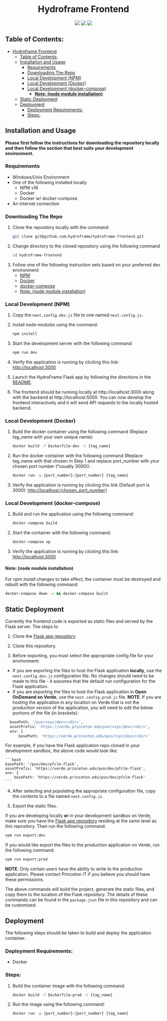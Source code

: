 <div align="center">

# Hydroframe Frontend

<img src="https://img.shields.io/badge/Next.js-TypeScript-blue">
<img src="https://img.shields.io/github/last-commit/hydroframe/hydroframe-frontend">
<img src="https://img.shields.io/github/issues/hydroframe/hydroframe-frontend">
</div>

## Table of Contents:
- [Hydroframe Frontend](#hydroframe-frontend)
  - [Table of Contents:](#table-of-contents)
  - [Installation and Usage](#installation-and-usage)
    - [Requirements](#requirements)
    - [Downloading The Repo](#downloading-the-repo)
    - [Local Development (NPM)](#local-development-npm)
    - [Local Development (Docker)](#local-development-docker)
    - [Local Development (docker-compose)](#local-development-docker-compose)
      - [**Note: (node module installation)**](#note-node-module-installation)
  - [Static Deployment](#static-deployment)
  - [Deployment](#deployment)
    - [Deployment Requirements:](#deployment-requirements)
    - [Steps:](#steps)

## Installation and Usage
**Please first follow the instructions for downloading the repository locally and then follow the section that best suits your development environment.**

### Requirements
- Windows/Unix Environment
- One of the following installed locally
  - NPM v16
  - Docker
  - Docker w/ docker-compose
- An internet connection

### Downloading The Repo
1. Clone the repository locally with the command:
   ```bash
   git clone git@github.com:hydroframe/hydroframe-frontend.git
   ```
2. Change directory to the cloned repository using the following command
   ```bash
   cd hydroframe-frontend
   ```
3. Follow one of the following instruction sets based on your preferred dev environment:
   - [NPM](#local-development-npm)
   - [Docker](#local-development-docker)
   - [docker-compose](#local-development-docker-compose)
   - [Note: (node module installation)](#note-node-module-installation)

### Local Development (NPM)

1. Copy the `next.config.dev.js` file to one named `next.config.js`.

2. Install node modules using the command:
   ```bash
   npm install
   ```
3. Start the development server with the following command:
   ```bash
   npm run dev
   ```
4. Verify the application is running by clicking this link: [http://localhost:3000](http://localhost:3000)

5. Launch the HydroFrame Flask app by following the directions in the [README](https://github.com/hydroframe/pfclm-flask-app).

6. The frontend should be running locally at http://localhost:3000 along with the backend at http://localhost:5000. You can now develop the frontend interactively and it will send API requests to the locally hosted backend.

### Local Development (Docker)

1. Build the docker container using the following command (Replace tag_name with your own unique name):
   ```bash
   docker build -f Dockerfile-dev -t {tag_name}
   ```
2. Run the docker container with the following command (Replace tag_name with that chosen in Step 1 and replace port_number with your chosen port number (*usually 3000)):
   ```bash
   docker run -p {port_number}:{port_number} {tag_name}
   ```
3. Verify the application is running by clicking this link (Default port is 3000): [http://localhost:{chosen_port_number}](http://localhost:3000)

### Local Development (docker-compose)

1. Build and run the application using the following command:
   ```bash
   docker-compose build
   ```
2. Start the container with the following command:
   ```bash
   docker-compose up
   ```
3. Verify the application is running by clicking this link: [http://localhost:3000](http://localhost:3000)
#### **Note: (node module installation)**
For *npm install* changes to take effect, the container must be destroyed and rebuilt with the following command:
   ```bash
   docker-compose down -v && docker-compose build
   ```

## Static Deployment

Currently the frontend code is exported as static files and served by the Flask server. The steps to 

1. Clone the [Flask app repository](https://github.com/hydroframe/pfclm-flask-app).

2. Clone this repository.

3. Before exporting, you must select the appropriate config file for your environment:

  - If you are exporting the files to host the Flask application **locally**, use the `next.config.dev.js` configuration file. No changes should need to be made to    this file - it assumes that the default run configuration for the Flask application.
  - If you are exporting the files to host the Flask application in **Open OnDemand on Verde**, use the `next.config.prod.js` file. **NOTE**: If you are hosting the application in any location on Verde that is not the production version of the application, you will need to edit the below portions of the file (in brackets):

  ```bash
    basePath: '/pun/<sys|dev>/<dir>',
    assetPrefix: 'https://verde.princeton.edu/pun/<sys|dev>/<dir>',
    env: {
        basePath: 'https://verde.princeton.edu/pun/<sys|dev>/<dir>'
  ```

  For example, if you have the Flask application repo cloned in your development sandbox, the above code would look like:
  
    ```bash
    basePath: '/pun/dev/pfclm-flask',
    assetPrefix: 'https://verde.princeton.edu/pun/dev/pfclm-flask',
    env: {
        basePath: 'https://verde.princeton.edu/pun/dev/pfclm-flask'
    ```
4. After selecting and populating the appropriate configuration file, copy the contents to a file named `next.config.js`.

5. Export the static files. 

  If you are developing locally **or** in your development sandbox on Verde, make sure you have the [Flask app repository](https://github.com/hydroframe/pfclm-flask-app) residing at the same level as this repository. Then run the following command:

  ```bash
  npm run export:dev
  ```

  If you would like export the files to the production application on Verde, run the following command:
  ```bash
  npm run export:prod
  ```
  **NOTE**: Only certain users have the ability to write to the production application. Please contact Princeton IT if you believe you should have these permissions.

  The above commands will build the project, generate the static files, and copy them to the location of the Flask repository. The details of these commands can be found in the ``package.json`` file in this repository and can be customized.

## Deployment

The following steps should be taken to build and deploy the application container.

### Deployment Requirements:
- Docker

### Steps:
1. Build the container image with the following command:
   ```bash
   docker build -f Dockerfile-prod -t {tag_name}
   ```
2. Run the image using the following command:
   ```bash
   docker run -p {port_number}:{port_number} {tag_name}
   ```
